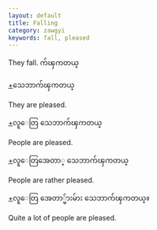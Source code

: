 ```yaml
---
layout: default
title: Falling
category: zawgyi
keywords: fall, pleased
---
```


<p>They fall. <span class='zawgyi'>က်ၾကတယ္</span></p>

<p class='hide-trigger'><a href="#">+</a><span class='zawgyi'>သေဘာက်ၾကတယ္</span></p>
<p class='hide-this'>They are pleased.</p>

<p class='hide-trigger'><a href="#">+</a><span class='zawgyi'>လူေတြ သေဘာက်ၾကတယ္</span></p>
<p class='hide-this'>People are pleased.</p>

<p class='hide-trigger'><a href="#">+</a><span class='zawgyi'>လူေတြအေတာ္ သေဘာက်ၾကတယ္</span></p>
<p class='hide-this'>People are rather pleased.</p>

<p class='hide-trigger'><a href="#">+</a><span class='zawgyi'>လူေတြ အေတာ္မ်ားမ်ား သေဘာက်ၾကတယ္။</span></p>
<p class='hide-this'>Quite a lot of people are pleased.</p>

